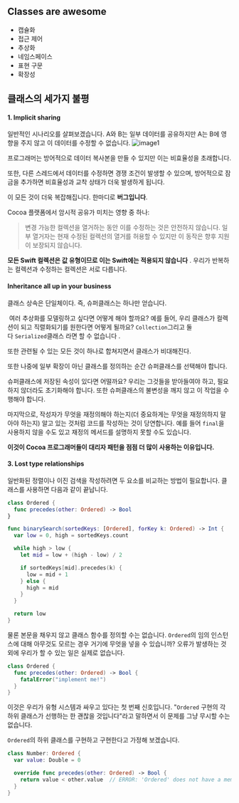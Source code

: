 ## Classes are awesome
* 캡슐화
* 접근 제어
* 추상화
* 네임스페이스
* 표현 구문
* 확장성
## 클래스의 세가지 불평
#### 1. Implicit sharing
일반적인 시나리오를 살펴보겠습니다. A와 B는 일부 데이터를 공유하지만 A는 B에 영향을 주지 않고 이 데이터를 수정할 수 없습니다.
![image1](https://www.wwdcnotes.com/images/notes/wwdc15/408/problem_implicit_sharing.png)

프로그래머는 방어적으로 데이터 복사본을 만들 수 있지만 이는 비효율성을 초래합니다.

또한, 다른 스레드에서 데이터를 수정하면 경쟁 조건이 발생할 수 있으며, 방어적으로 잠금을 추가하면 비효율성과 교착 상태가 더욱 발생하게 됩니다.

이 모든 것이 더욱 복잡해집니다. 한마디로 **버그입니다**.

Cocoa 플랫폼에서 암시적 공유가 미치는 영향 중 하나:

> 변경 가능한 컬렉션을 열거하는 동안 이를 수정하는 것은 안전하지 않습니다. 일부 열거자는 현재 수정된 컬렉션의 열거를 허용할 수 있지만 이 동작은 향후 지원이 보장되지 않습니다.

**모든 Swift 컬렉션은 값 유형이므로 이는 Swift에는 적용되지 않습니다** . 우리가 반복하는 컬렉션과 수정하는 컬렉션은 서로 다릅니다.
#### Inheritance all up in your business
클래스 상속은 단일체이다. 즉, 슈퍼클래스는 하나만 얻습니다.

 여러 추상화를 모델링하고 싶다면 어떻게 해야 할까요? 예를 들어, 우리 클래스가 컬렉션이 되고 직렬화되기를 원한다면 어떻게 될까요? `Collection`그리고 둘 다 `Serialized`클래스 라면 할 수 없습니다 .

또한 관련될 수 있는 모든 것이 하나로 합쳐지면서 클래스가 비대해진다.

또한 나중에 일부 확장이 아닌 클래스를 정의하는 순간 슈퍼클래스를 선택해야 합니다.

슈퍼클래스에 저장된 속성이 있다면 어떨까요? 우리는 그것들을 받아들여야 하고, 필요하지 않더라도 초기화해야 합니다. 또한 슈퍼클래스의 불변성을 깨지 않고 이 작업을 수행해야 합니다.

마지막으로, 작성자가 무엇을 재정의해야 하는지(더 중요하게는 무엇을 재정의하지 말아야 하는지) 알고 있는 것처럼 코드를 작성하는 것이 당연합니다. 예를 들어 `final`을 사용하지 않을 수도 있고 재정의 메서드를 설명하지 못할 수도 있습니다.

**이것이 Cocoa 프로그래머들이 대리자 패턴을 점점 더 많이 사용하는 이유입니다.**
#### 3. Lost type relationships
일반화된 정렬이나 이진 검색을 작성하려면 두 요소를 비교하는 방법이 필요합니다. 클래스를 사용하면 다음과 같이 끝납니다.
```swift
class Ordered {
  func precedes(other: Ordered) -> Bool
}

func binarySearch(sortedKeys: [Ordered], forKey k: Ordered) -> Int {
  var low = 0, high = sortedKeys.count

  while high > low {
    let mid = low + (high - low) / 2

    if sortedKeys[mid].precedes(k) {
      low = mid + 1
    } else {
      high = mid
    }
  }

  return low
}
```

물론 본문을 채우지 않고 클래스 함수를 정의할 수는 없습니다. `Ordered`의 임의 인스턴스에 대해 아무것도 모르는 경우 거기에 무엇을 넣을 수 있습니까? 오류가 발생하는 것 외에 우리가 할 수 있는 일은 실제로 없습니다.
```swift
class Ordered {
  func precedes(other: Ordered) -> Bool {
    fatalError("implement me!")
  }
}
```

이것은 우리가 유형 시스템과 싸우고 있다는 첫 번째 신호입니다. "`Ordered` 구현의 각 하위 클래스가 선행하는 한 괜찮을 것입니다"라고 말하면서 이 문제를 그냥 무시할 수는 없습니다.

`Ordered`의 하위 클래스를 구현하고 구현한다고 가정해 보겠습니다.
```swift
class Number: Ordered {
  var value: Double = 0

  override func precedes(other: Ordered) -> Bool {
    return value < other.value  // ERROR: 'Ordered' does not have a member named 'value'.
  }
}
```